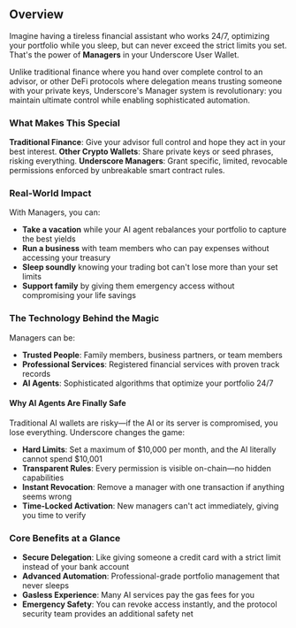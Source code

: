 ## Overview

Imagine having a tireless financial assistant who works 24/7, optimizing your portfolio while you sleep, but can never exceed the strict limits you set. That's the power of **Managers** in your Underscore User Wallet.

Unlike traditional finance where you hand over complete control to an advisor, or other DeFi protocols where delegation means trusting someone with your private keys, Underscore's Manager system is revolutionary: you maintain ultimate control while enabling sophisticated automation.

### What Makes This Special

**Traditional Finance**: Give your advisor full control and hope they act in your best interest.
**Other Crypto Wallets**: Share private keys or seed phrases, risking everything.
**Underscore Managers**: Grant specific, limited, revocable permissions enforced by unbreakable smart contract rules.

### Real-World Impact

With Managers, you can:
* **Take a vacation** while your AI agent rebalances your portfolio to capture the best yields
* **Run a business** with team members who can pay expenses without accessing your treasury
* **Sleep soundly** knowing your trading bot can't lose more than your set limits
* **Support family** by giving them emergency access without compromising your life savings

### The Technology Behind the Magic

Managers can be:
* **Trusted People**: Family members, business partners, or team members
* **Professional Services**: Registered financial services with proven track records
* **AI Agents**: Sophisticated algorithms that optimize your portfolio 24/7

#### Why AI Agents Are Finally Safe
Traditional AI wallets are risky—if the AI or its server is compromised, you lose everything. Underscore changes the game:
* **Hard Limits**: Set a maximum of $10,000 per month, and the AI literally cannot spend $10,001
* **Transparent Rules**: Every permission is visible on-chain—no hidden capabilities
* **Instant Revocation**: Remove a manager with one transaction if anything seems wrong
* **Time-Locked Activation**: New managers can't act immediately, giving you time to verify

### Core Benefits at a Glance
* **Secure Delegation**: Like giving someone a credit card with a strict limit instead of your bank account
* **Advanced Automation**: Professional-grade portfolio management that never sleeps
* **Gasless Experience**: Many AI services pay the gas fees for you
* **Emergency Safety**: You can revoke access instantly, and the protocol security team provides an additional safety net